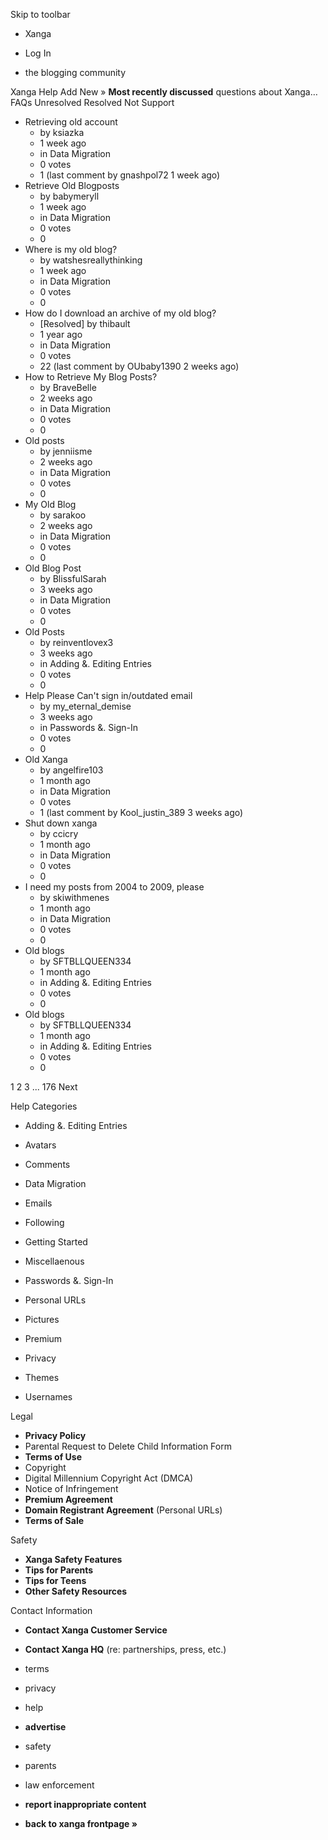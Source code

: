 Skip to toolbar

*   Xanga

*   Log In

*   the blogging community

Xanga Help Add New » **Most recently discussed** questions about Xanga… FAQs Unresolved Resolved Not Support

*   Retrieving old account
    *   by ksiazka
    *   1 week ago
    *   in Data Migration
    *   0 votes
    *   1 (last comment by gnashpol72 1 week ago)
*   Retrieve Old Blogposts
    *   by babymeryll
    *   1 week ago
    *   in Data Migration
    *   0 votes
    *   0
*   Where is my old blog?
    *   by watshesreallythinking
    *   1 week ago
    *   in Data Migration
    *   0 votes
    *   0
*   How do I download an archive of my old blog?
    *   \[Resolved\] by thibault
    *   1 year ago
    *   in Data Migration
    *   0 votes
    *   22 (last comment by OUbaby1390 2 weeks ago)
*   How to Retrieve My Blog Posts?
    *   by BraveBelle
    *   2 weeks ago
    *   in Data Migration
    *   0 votes
    *   0
*   Old posts
    *   by jenniisme
    *   2 weeks ago
    *   in Data Migration
    *   0 votes
    *   0
*   My Old Blog
    *   by sarakoo
    *   2 weeks ago
    *   in Data Migration
    *   0 votes
    *   0
*   Old Blog Post
    *   by BlissfulSarah
    *   3 weeks ago
    *   in Data Migration
    *   0 votes
    *   0
*   Old Posts
    *   by reinventlovex3
    *   3 weeks ago
    *   in Adding &. Editing Entries
    *   0 votes
    *   0
*   Help Please Can't sign in/outdated email
    *   by my\_eternal\_demise
    *   3 weeks ago
    *   in Passwords &. Sign-In
    *   0 votes
    *   0
*   Old Xanga
    *   by angelfire103
    *   1 month ago
    *   in Data Migration
    *   0 votes
    *   1 (last comment by Kool\_justin\_389 3 weeks ago)
*   Shut down xanga
    *   by ccicry
    *   1 month ago
    *   in Data Migration
    *   0 votes
    *   0
*   I need my posts from 2004 to 2009, please
    *   by skiwithmenes
    *   1 month ago
    *   in Data Migration
    *   0 votes
    *   0
*   Old blogs
    *   by SFTBLLQUEEN334
    *   1 month ago
    *   in Adding &. Editing Entries
    *   0 votes
    *   0
*   Old blogs
    *   by SFTBLLQUEEN334
    *   1 month ago
    *   in Adding &. Editing Entries
    *   0 votes
    *   0

1 2 3 ... 176 Next

Help Categories

*   Adding &. Editing Entries
*   Avatars
*   Comments
*   Data Migration
*   Emails
*   Following
*   Getting Started
*   Miscellaenous

*   Passwords &. Sign-In
*   Personal URLs
*   Pictures
*   Premium
*   Privacy
*   Themes
*   Usernames

Legal

*   **Privacy Policy**
*   Parental Request to Delete Child Information Form
*   **Terms of Use**
*   Copyright
*   Digital Millennium Copyright Act (DMCA)
*   Notice of Infringement
*   **Premium Agreement**
*   **Domain Registrant Agreement** (Personal URLs)
*   **Terms of Sale**

Safety

*   **Xanga Safety Features**
*   **Tips for Parents**
*   **Tips for Teens**
*   **Other Safety Resources**

Contact Information

*   **Contact Xanga Customer Service**
*   **Contact Xanga HQ** (re: partnerships, press, etc.)

*   terms
*   privacy
*   help
*   **advertise**

*   safety
*   parents
*   law enforcement
*   **report inappropriate content**

*   **back to xanga frontpage »**
